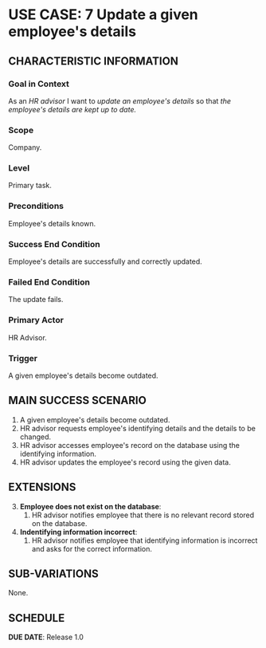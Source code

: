 # USE CASE: 7 Update a given employee's details

## CHARACTERISTIC INFORMATION

### Goal in Context

As an *HR advisor* I want to *update an employee's details* so that *the employee's details are kept up to date.*

### Scope

Company.

### Level

Primary task.

### Preconditions

Employee's details known.

### Success End Condition

Employee's details are successfully and correctly updated.

### Failed End Condition

The update fails.

### Primary Actor

HR Advisor.

### Trigger

A given employee's details become outdated.

## MAIN SUCCESS SCENARIO

1. A given employee's details become outdated.
2. HR advisor requests employee's identifying details and the details to be changed.
3. HR advisor accesses employee's record on the database using the identifying information.
4. HR advisor updates the employee's record using the given data.

## EXTENSIONS

3. **Employee does not exist on the database**:
    1. HR advisor notifies employee that there is no relevant record stored on the database.
3. **Indentifying information incorrect**:
    1. HR advisor notifies employee that identifying information is incorrect and asks for the correct information.

## SUB-VARIATIONS

None.

## SCHEDULE

**DUE DATE**: Release 1.0